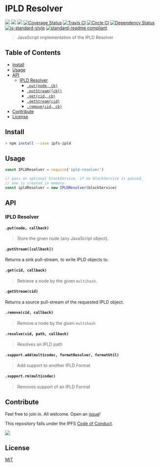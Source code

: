 # IPLD Resolver

[![](https://img.shields.io/badge/made%20by-Protocol%20Labs-blue.svg?style=flat-square)](http://ipn.io)
[![](https://img.shields.io/badge/project-IPFS-blue.svg?style=flat-square)](http://ipfs.io/)
[![](https://img.shields.io/badge/freenode-%23ipfs-blue.svg?style=flat-square)](http://webchat.freenode.net/?channels=%23ipfs)
[![Coverage Status](https://coveralls.io/repos/github/ipld/js-ipld-resolver/badge.svg?branch=master)](https://coveralls.io/github/ipld/js-ipld-resolver?branch=master)
[![Travis CI](https://travis-ci.org/ipld/js-ipld-resolver.svg?branch=master)](https://travis-ci.org/ipld/js-ipld-resolver)
[![Circle CI](https://circleci.com/gh/ipld/js-ipld-resolver.svg?style=svg)](https://circleci.com/gh/ipld/js-ipld-resolver)
[![Dependency Status](https://david-dm.org/ipld/js-ipld-resolver.svg?style=flat-square)](https://david-dm.org/ipld/js-ipld-resolver)
[![js-standard-style](https://img.shields.io/badge/code%20style-standard-brightgreen.svg?style=flat-square)](https://github.com/feross/standard)
[![standard-readme compliant](https://img.shields.io/badge/standard--readme-OK-green.svg?style=flat-square)](https://github.com/RichardLitt/standard-readme)

> JavaScript implementation of the IPLD Resolver

## Table of Contents

- [Install](#install)
- [Usage](#usage)
- [API](#api)
  - [IPLD Resolver](#ipldresolver)
    - [`.put(node, cb)`](#putnode-cb)
    - [`.putStream([cb])`](#putstreamcb)
    - [`.get(cid, cb)`](#getcid-cb)
    - [`.getStream(cid)`](#getstreamcid)
    - [`.remove(cid, cb)`](#removecid-cb)
- [Contribute](#contribute)
- [License](#license)

## Install

```bash
> npm install --save ipfs-ipld
```

## Usage

```js
const IPLDResolver = require('ipld-resolver')

// pass an optional blockService, if no blockService is passed, 
// one is created in memory.
const ipldResolver = new IPLDResolver(blockService)
```

## API

### IPLD Resolver

#### `.put(node, callback)`

> Store the given node (any JavaScript object).

#### `.putStream([callback])`

Returns a sink pull-stream, to write IPLD objects to.

#### `.get(cid, callback)`

> Retrieve a node by the given `multihash`.

#### `.getStream(cid)`

Returns a source pull-stream of the requested IPLD object.

#### `.remove(cid, callback)`

> Remove a node by the given `multihash`

#### `.resolve(cid, path, callback)`

> Resolves an IPLD path

#### `.support.add(multicodec, formatResolver, formatUtil)`

> Add support to another IPLD Format

#### `.support.rm(multicodec)`

> Removes support of an IPLD Format

## Contribute

Feel free to join in. All welcome. Open an [issue](https://github.com/ipfs/js-ipfs-ipld/issues)!

This repository falls under the IPFS [Code of Conduct](https://github.com/ipfs/community/blob/master/code-of-conduct.md).

[![](https://cdn.rawgit.com/jbenet/contribute-ipfs-gif/master/img/contribute.gif)](https://github.com/ipfs/community/blob/master/contributing.md)

## License

[MIT](LICENSE)
